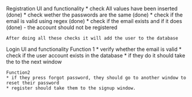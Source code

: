 Registration UI and functionality
	* check All values have been inserted (done)
	* check wether the passwords are the same (done)
	* check if the email is valid using regex (done)
	* check if the email exists and if it does (done)
		- the account should not be registered
		
	After doing all these checks it will add the user to the database
		
Login UI and functionality
	Function 1
	* verify whether the email is valid
	* check if the user account exists in the database
	* if they do it should take the to the next window
	
	
	Function2
	* if they press forgot password, they should go to another window to reset their password
	* register should take them to the signup window.
